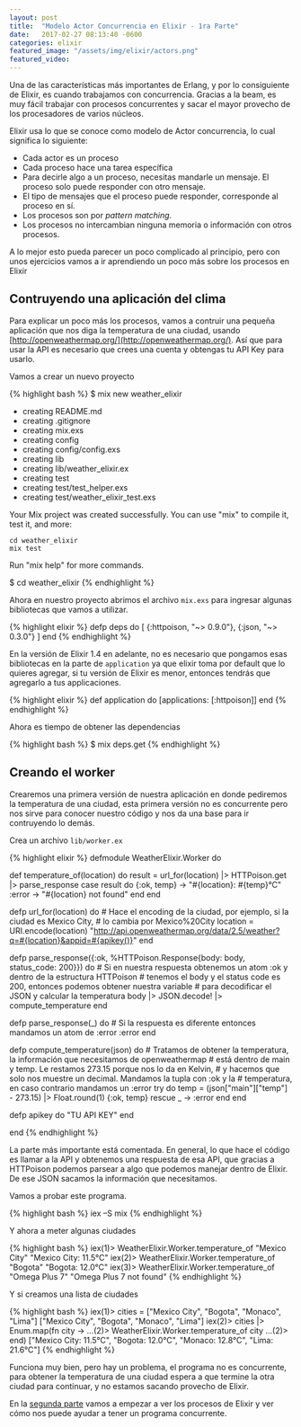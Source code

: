 ```yaml
---
layout: post
title:  "Modelo Actor Concurrencia en Elixir - 1ra Parte"
date:   2017-02-27 08:13:40 -0600
categories: elixir
featured_image: "/assets/img/elixir/actors.png"
featured_video:
---
```


Una de las características más importantes de Erlang, y por lo consiguiente de
Elixir, es cuando trabajamos con concurrencia. Gracias a la beam, es muy fácil
trabajar con procesos concurrentes y sacar el mayor provecho de los procesadores
de varios núcleos.

Elixir usa lo que se conoce como modelo de Actor concurrencia, lo cual significa
lo siguiente:

* Cada actor es un proceso
* Cada proceso hace una tarea específica
* Para decirle algo a un proceso, necesitas  mandarle un mensaje. El proceso solo puede responder con otro mensaje.
* El tipo de mensajes que el proceso puede responder, corresponde al proceso en sí.
* Los procesos son por *pattern matching*.
* Los procesos no intercambian ninguna memoria o información con otros procesos.

A lo mejor esto pueda parecer un poco complicado al principio, pero con unos ejercicios
vamos a ir aprendiendo un poco más sobre los procesos en Elixir

## Contruyendo una aplicación del clima

Para explicar un poco más los procesos, vamos a contruir una pequeña aplicación
que nos diga la temperatura de una ciudad, usando [http://openweathermap.org/](http://openweathermap.org/). Así que para usar la API es necesario que crees una cuenta
y obtengas tu API Key para usarlo.

Vamos a crear un nuevo proyecto

{% highlight bash %}
$ mix new weather_elixir
* creating README.md
* creating .gitignore
* creating mix.exs
* creating config
* creating config/config.exs
* creating lib
* creating lib/weather_elixir.ex
* creating test
* creating test/test_helper.exs
* creating test/weather_elixir_test.exs

Your Mix project was created successfully.
You can use "mix" to compile it, test it, and more:

    cd weather_elixir
    mix test

Run "mix help" for more commands.

$ cd weather_elixir
{% endhighlight %}

Ahora en nuestro proyecto abrimos el archivo `mix.exs` para ingresar algunas
bibliotecas que vamos a utilizar.

{% highlight elixir %}
defp deps do
  [
    {:httpoison, "~> 0.9.0"},
    {:json, "~> 0.3.0"}
  ]
end
{% endhighlight %}

En la versión de Elixir 1.4 en adelante, no es necesario que pongamos esas bibliotecas
en la parte de `application` ya que elixir toma por default que lo quieres
agregar, si tu versión de Elixir es menor, entonces tendrás que agregarlo a
tus applicaciones.

{% highlight elixir %}
def application do
  [applications: [:httpoison]]
end
{% endhighlight %}

Ahora es tiempo de obtener las dependencias

{% highlight bash %}
$ mix deps.get
{% endhighlight %}

## Creando el worker

Crearemos una primera versión de nuestra aplicación en donde pediremos la temperatura
de una ciudad, esta primera versión no es concurrente pero nos sirve para conocer
nuestro código y nos da una base para ir contruyendo lo demás.

Crea un archivo `lib/worker.ex`

{% highlight elixir %}
defmodule WeatherElixir.Worker do

  def temperature_of(location) do
    result = url_for(location) |> HTTPoison.get |> parse_response
    case result do
      {:ok, temp} ->
        "#{location}: #{temp}°C"
      :error ->
        "#{location} not found"
    end
  end

  defp url_for(location) do
    # Hace el encoding de la ciudad, por ejemplo, si la ciudad es Mexico City,
    # lo cambia por Mexico%20City
    location = URI.encode(location)
    "http://api.openweathermap.org/data/2.5/weather?q=#{location}&appid=#{apikey()}"
  end

  defp parse_response({:ok, %HTTPoison.Response{body: body, status_code:
200}}) do
    # Si en nuestra respuesta obtenemos un atom :ok y dentro de la estructura HTTPoison
    # tenemos el body y el status code es 200, entonces podemos obtener nuestra variable
    # para decodificar el JSON y calcular la temperatura
    body |> JSON.decode! |> compute_temperature
  end

  defp parse_response(_) do
    # Si la respuesta es diferente entonces mandamos un atom de :error
    :error
  end

  defp compute_temperature(json) do
    # Tratamos de obtener la temperatura, la información que necesitamos de openweathermap
    # está dentro de main y temp. Le restamos 273.15 porque nos lo da en Kelvin,
    # y hacemos que solo nos muestre un decimal. Mandamos la tupla con :ok y la
    # temperatura, en caso contrario mandamos un :error
    try do
      temp = (json["main"]["temp"] - 273.15) |> Float.round(1)
      {:ok, temp}
    rescue
      _ -> :error
    end
  end

  defp apikey do
    "TU API KEY"
  end

end
{% endhighlight %}

La parte más importante está comentada. En general, lo que hace el código es
llamar a la API y obtenemos una respuesta de esa API, que gracias a HTTPoison
podemos parsear a algo que podemos manejar dentro de Elixir. De ese JSON
sacamos la información que necesitamos.

Vamos a probar este programa.

{% highlight bash %}
iex –S mix
{% endhighlight %}

Y ahora a meter algunas ciudades

{% highlight bash %}
iex(1)> WeatherElixir.Worker.temperature_of "Mexico City"
"Mexico City: 11.5°C"
iex(2)> WeatherElixir.Worker.temperature_of "Bogota"
"Bogota: 12.0°C"
iex(3)> WeatherElixir.Worker.temperature_of "Omega Plus 7"
"Omega Plus 7 not found"
{% endhighlight %}

Y si creamos una lista de ciudades

{% highlight bash %}
 iex(1)> cities = ["Mexico City", "Bogota", "Monaco", "Lima"]
["Mexico City", "Bogota", "Monaco", "Lima"]
iex(2)> cities |> Enum.map(fn city ->
...(2)>   WeatherElixir.Worker.temperature_of city
...(2)> end)
["Mexico City: 11.5°C", "Bogota: 12.0°C", "Monaco: 12.8°C", "Lima: 21.6°C"]
{% endhighlight %}

Funciona muy bien, pero hay un problema, el programa no es concurrente, para obtener
la temperatura de una ciudad espera a que termine la otra ciudad para continuar, y no
estamos sacando provecho de Elixir. 

En la [segunda parte](/elixir/modelo-actor-concurrencia-en-elixir-2da-parte/) vamos a empezar a ver los procesos de Elixir y ver cómo nos puede ayudar a tener un programa concurrente.
